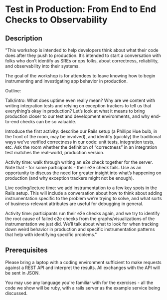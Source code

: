 
# Test in Production: From End to End Checks to Observability

## Description

"This workshop is intended to help developers think about what their code does
after they push to production. It’s intended to start a conversation with folks
who don’t identify as SREs or ops folks, about correctness, reliability, and
observability into their systems.

The goal of the workshop is for attendees to leave knowing how to begin
instrumenting and investigating app behavior in production.

Outline:

Talk/intro: What does uptime even really mean? Why are we content with writing
integration tests and relying on exception trackers to tell us that everything’s
okay in production? Let’s look at what it means to bring production closer to
our test and development environments, and why end-to-end checks can be so
valuable.

Introduce the first activity: describe our Rails setup (a Phillips Hue bulb, in
the front of the room, may be involved), and identify (quickly) the traditional
ways we’ve verified correctness in our code: unit tests, integration tests, etc.
Ask the room whether the definition of “correctness” in an integration test
matches the real-world, production version.

Activity time: walk through writing an e2e check together for the server. Note
that - for some participants - their e2e check fails. Use as an opportunity to
discuss the need for greater insight into what’s happening on production (and
why exception trackers might not be enough).

Live coding/lecture time: we add instrumentation to a few key spots in the Rails
setup. This will include a conversation about how to think about adding
instrumentation specific to the problem we’re trying to solve, and what sorts of
business-relevant attributes are useful for debugging in general.

Activity time: participants run their e2e checks again, and we try to identify
the root cause of failed e2e checks from the graphs/visualizations of the
instrumentation we just did. We’ll talk about what to look for when tracking
down weird behavior in production and specific instrumentation patterns that
help with identifying specific problems."

## Prerequisites

Please bring a laptop with a coding environment sufficient to make requests
against a REST API and interpret the results. All exchanges with the API will be
sent in JSON.

You may use any language you're familiar with for the exercises - all the code
we show will be ruby, with a rails server as the example service being
discussed.
